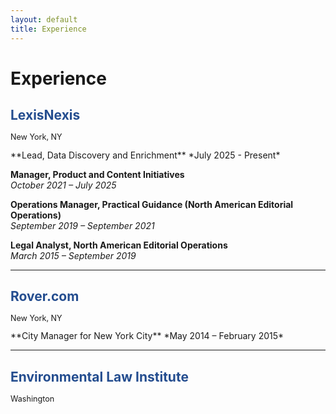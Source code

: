 ```yaml
---
layout: default
title: Experience
---
```


# Experience

<h2 style="color:#244d8f;">LexisNexis</h2>
<p style="font-size:0.9em; margin-top:-0.2em;">New York, NY</p>
**Lead, Data Discovery and Enrichment**
*July 2025 - Present*

**Manager, Product and Content Initiatives**  
*October 2021 – July 2025*  

**Operations Manager, Practical Guidance (North American Editorial Operations)**  
*September 2019 – September 2021*  

**Legal Analyst, North American Editorial Operations**  
*March 2015 – September 2019*  

---

<h2 style="color:#244d8f;">Rover.com</h2>
<p style="font-size:0.9em; margin-top:-0.2em;">New York, NY</p>
**City Manager for New York City**  
*May 2014 – February 2015*  

---

<h2 style="color:#244d8f;">Environmental Law Institute</h2>
<p style="font-size:0.9em; margin-top:-0.2em;">Washington
